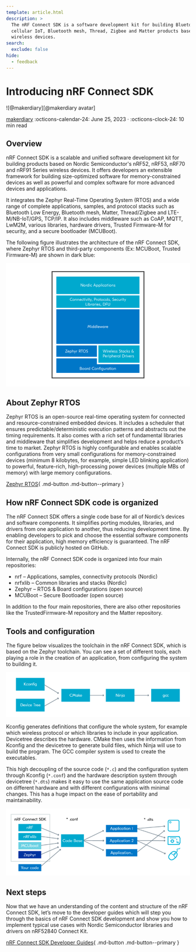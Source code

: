 ```yaml
---
template: article.html
description: >
  The nRF Connect SDK is a software development kit for building Bluetooth Low Energy, Wi-Fi,
  cellular IoT, Bluetooth mesh, Thread, Zigbee and Matter products based on Nordic Semiconductor's
  wireless devices.
search:
  exclude: false
hide:
  - feedback
---
```


# Introducing nRF Connect SDK

<aside class="mdx-author" markdown>
![@makerdiary][@makerdiary avatar]

<span>[makerdiary]</span>
<span>
:octicons-calendar-24: June 25, 2023 ·
:octicons-clock-24: 10 min read
</span>
</aside>

[makerdiary]: https://makerdiary.com
[@makerdiary avatar]: https://avatars.githubusercontent.com/u/8767354

## Overview

nRF Connect SDK is a scalable and unified software development kit for building products based on Nordic Semiconductor's nRF52, nRF53, nRF70 and nRF91 Series wireless devices. It offers developers an extensible framework for building size-optimized software for memory-constrained devices as well as powerful and complex software for more advanced devices and applications.

It integrates the Zephyr Real-Time Operating System (RTOS) and a wide range of complete applications, samples, and protocol stacks such as Bluetooth Low Energy, Bluetooth mesh, Matter, Thread/Zigbee and LTE-M/NB-IoT/GPS, TCP/IP. It also includes middleware such as CoAP, MQTT, LwM2M, various libraries, hardware drivers, Trusted Firmware-M for security, and a secure bootloader (MCUBoot).

The following figure illustrates the architecture of the nRF Connect SDK, where Zephyr RTOS and third-party components (Ex: MCUBoot, Trusted Firmware-M) are shown in dark blue:

![](../assets/images/ncs-arch.png)

## About Zephyr RTOS

Zephyr RTOS is an open-source real-time operating system for connected and resource-constrained embedded devices. It includes a scheduler that ensures predictable/deterministic execution patterns and abstracts out the timing requirements. It also comes with a rich set of fundamental libraries and middleware that simplifies development and helps reduce a product’s time to market. Zephyr RTOS is highly configurable and enables scalable configurations from very small configurations for memory-constrained devices (minimum 8 kilobytes, for example, simple LED blinking application) to powerful, feature-rich, high-processing power devices (multiple MBs of memory) with large memory configurations.

[Zephyr RTOS](https://www.zephyrproject.org/){ .md-button .md-button--primary }

## How nRF Connect SDK code is organized

The nRF Connect SDK offers a single code base for all of Nordic’s devices and software components. It simplifies porting modules, libraries, and drivers from one application to another, thus reducing development time. By enabling developers to pick and choose the essential software components for their application, high memory efficiency is guaranteed. The nRF Connect SDK is publicly hosted on GitHub.

Internally, the nRF Connect SDK code is organized into four main repositories:

- nrf – Applications, samples, connectivity protocols (Nordic)
- nrfxlib – Common libraries and stacks (Nordic)
- Zephyr – RTOS & Board configurations (open source)
- MCUBoot – Secure Bootloader (open source)

In addition to the four main repositories, there are also other repositories like the TrustedFirmware-M repository and the Matter repository.

## Tools and configuration

The figure below visualizes the toolchain in the nRF Connect SDK, which is based on the Zephyr toolchain. You can see a set of different tools, each playing a role in the creation of an application, from configuring the system to building it.

![](../assets/images/ncs_build_process.png)

Kconfig generates definitions that configure the whole system, for example which wireless protocol or which libraries to include in your application. Devicetree describes the hardware. CMake then uses the information from Kconfig and the devicetree to generate build files, which Ninja will use to build the program. The GCC compiler system is used to create the executables.

This high decoupling of the source code (`*.c`) and the configuration system through Kconfig (`*.conf`) and the hardware description system through devicetree (`*.dts`) makes it easy to use the same application source code on different hardware and with different configurations with minimal changes. This has a huge impact on the ease of portability and maintainability.

![](../assets/images/ncs_app_build_process.png)

## Next steps

Now that we have an understanding of the content and structure of the nRF Connect SDK, let’s move to the developer guides which will step you through the basics of nRF Connect SDK development and show you how to implement typical use cases with Nordic Semiconductor libraries and drivers on nRF52840 Connect Kit.

[nRF Connect SDK Developer Guides](../guides/ncs/index.md){ .md-button .md-button--primary }
